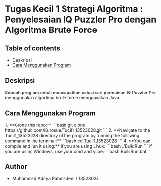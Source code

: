 # Tugas Kecil 1 Strategi Algoritma : Penyelesaian IQ Puzzler Pro dengan Algoritma Brute Force

## Table of contents

- <a href="#description">Deskripsi</a>
- <a href="#how-to-run">Cara Menggunakan Program</a>

<h2 id="description">Deskripsi</h2>
Sebuah program untuk mendapatkan solusi dari permainan IQ Puzzler Pro menggunakan algortima brute force menggunakan Java.


<h2 id="how-to-run">Cara Menggunakan Program</h2>
1. **Clone this repo:**
   ```bash
   git clone https://github.com/Kurosue/Tucil1_13523028.git
   ```
2. **Navigate to the Tucil1_13523028 directory of the program by running the following command in the terminal:**
   ```bash
   cd Tucil1_13523028
   ```
4. **You can compile and run it using:**
  if you are using Linux:
   ```bash
   ./BuildRun
   ```
  if you are using Windows, use your cmd and yupe:
   ```bash
   BuildRun.bat
   ```

## Author
- Muhammad Aditya Rahmadeni / 13523028
